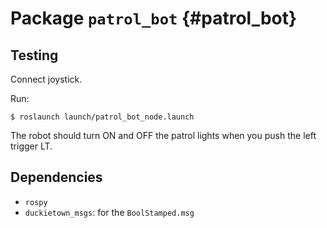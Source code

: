 # Package `patrol_bot` {#patrol_bot}

<move-here src="#patrol_bot-autogenerated"/>


## Testing

Connect joystick.

Run:

    $ roslaunch launch/patrol_bot_node.launch

The robot should turn ON and OFF the patrol lights when you push the left trigger LT.

## Dependencies

* `rospy`
* `duckietown_msgs`: for the `BoolStamped.msg`
